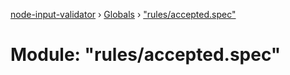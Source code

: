 [node-input-validator](../README.md) › [Globals](../globals.md) › ["rules/accepted.spec"](_rules_accepted_spec_.md)

# Module: "rules/accepted.spec"


